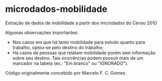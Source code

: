 # microdados-mobilidade
Extração de dados de mobilidade a partir dos microdados do Censo 2010

Algumas observações importantes:
- Nos casos em que há tanto mobilidade para estudo quanto para trabalho, optou-se pelo destino do trabalho;
- Há casos de pessoas que relatam mobilidade porém sem informação sobre seu destino. Tais ocorrências podem possuir
mais de um marcador na tabela (ex.: "Em branco" ou "IGNORADO").

Código originalmente concebido por Marcelo F. C. Gomes.
